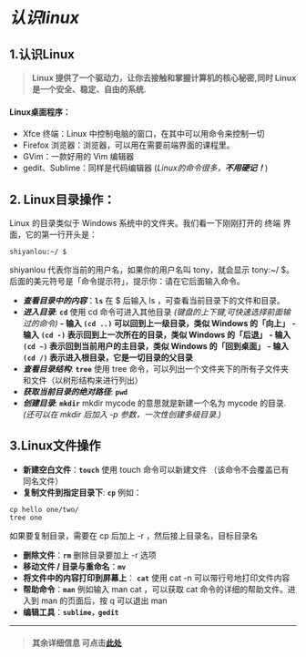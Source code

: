 # *认识linux*
## 1.认识Linux
> **Linux 提供了一个驱动力，让你去接触和掌握计算机的核心秘密,同时 Linux 是一个安全、稳定、自由的系统.**
#### Linux桌面程序：
   - Xfce 终端：Linux 中控制电脑的窗口，在其中可以用命令来控制一切
   - Firefox 浏览器：浏览器，可以用在需要前端界面的课程里。
   - GVim：一款好用的 Vim 编辑器
   - gedit、Sublime：同样是代码编辑器
(*Linux的命令很多，**不用硬记！***)
## 2. Linux目录操作：
Linux 的目录类似于 Windows 系统中的文件夹。我们看一下刚刚打开的 终端 界面，它的第一行开头是：
~~~
shiyanlou:~/ $
~~~
shiyanlou 代表你当前的用户名，如果你的用户名叫 tony，就会显示 tony:~/ $。后面的美元符号是「命令提示符」，提示你：请在它后面输入命令。

-  ***查看目录中的内容***：**`ls`**
在 $ 后输入 ls ，可查看当前目录下的文件和目录。
- ***进入目录***: **`cd`**
使用 cd 命令可进入其他目录
*(键盘的上下键,可快速选择前面输过的命令)*
   **- 输入 `(cd ..)` 可以回到上一级目录，类似 Windows 的「向上」**
   **- 输入 `(cd -)` 表示回到上一次所在的目录，类似 Windows 的「后退」**
   **- 输入 `(cd ~)` 表示回到当前用户的主目录，类似   Windows 的「回到桌面」**
   **- 输入 `(cd /)` 表示进入根目录，它是一切目录的父目录**
- ***查看目录结构***: **`tree`**
使用 tree 命令，可以列出一个文件夹下的所有子文件夹和文件（以树形结构来进行列出）
- ***获取当前目录的绝对路径***: **`pwd`**
- ***创建目录***: **`mkdir`**
mkdir mycode 的意思就是新建一个名为 mycode 的目录.
*(还可以在 mkdir 后加入 -p 参数，一次性创建多级目录.)*
## 3.Linux文件操作
-  **新建空白文件**：**`touch`**
使用 touch 命令可以新建文件
（该命令不会覆盖已有同名文件）
- **复制文件到指定目录下**: **`cp`**
例如：
~~~
cp hello one/two/
tree one
~~~
  如果要复制目录，需要在 cp 后加上 -r ，然后接上目录名，目标目录名
- **删除文件**：**`rm`**
删除目录要加上 -r 选项
- **移动文件 / 目录与重命名**：**`mv`**
- **将文件中的内容打印到屏幕上**： **`cat`**
使用 cat -n 可以带行号地打印文件内容
- **帮助命令**：**`man`**
例如输入 man cat ，可以获取 cat 命令的详细的帮助文件。进入到 man 的页面后，按 q 可以退出 man
- **编辑工具**：**`sublime，gedit`**
---
> #### 其余详细信息 可点击[此处](https://blog.csdn.net/m0_46422300/article/details/104645072)